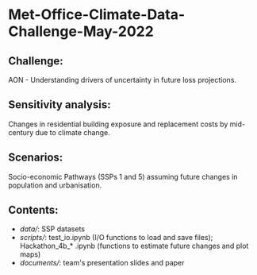 # Met-Office-Climate-Data-Challenge-May-2022

## Challenge:
AON - Understanding drivers of uncertainty in future loss projections.

## Sensitivity analysis:
Changes in residential building exposure and replacement costs by mid-century due to climate change.

## Scenarios:
Socio-economic Pathways (SSPs 1 and 5) assuming future changes in population and urbanisation.

## Contents: 
- *data/*: SSP datasets
- *scripts/*: test_io.ipynb (I/O functions to load and save files); Hackathon_4b_* .ipynb (functions to estimate future changes and plot maps)
- *documents/*: team's presentation slides and paper
